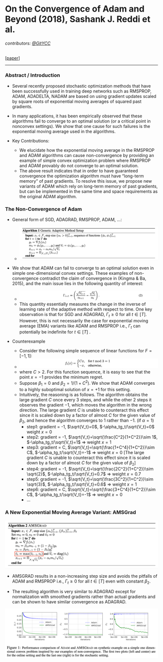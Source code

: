 # On the Convergence of Adam and Beyond (2018), Sashank J. Reddi et al.

###### contributors: [@GitYCC](https://github.com/GitYCC)

\[[paper](https://arxiv.org/pdf/1904.09237.pdf)\]

---

### Abstract / Introduction

- Several recently proposed stochastic optimization methods that have been successfully used in training deep networks such as RMSPROP, ADAM, ADADELTA, NADAM are based on using gradient updates scaled by square roots of exponential moving averages of squared past gradients.
- In many applications, it has been empirically observed that these algorithms fail to converge to an optimal solution (or a critical point in nonconvex settings). We show that one cause for such failures is the exponential moving average used in the algorithms.

- Key Contributions:
  - We elucidate how the exponential moving average in the RMSPROP and ADAM algorithms can cause non-convergence by providing an example of simple convex optimization problem where RMSPROP and ADAM provably do not converge to an optimal solution.
  - The above result indicates that in order to have guaranteed convergence the optimization algorithm must have “long-term memory” of past gradients. To resolve this issue, we propose new variants of ADAM which rely on long-term memory of past gradients, but can be implemented in the same time and space requirements as the original ADAM algorithm.



### The Non-Convergence of Adam

- General form of SGD, ADAGRAD, RMSPROP, ADAM, ...:

  - ![](assets/AMSGrad_01.png)
- We show that ADAM can fail to converge to an optimal solution even in simple one-dimensional convex settings. These examples of non-convergence contradict the claim of convergence in (Kingma & Ba, 2015), and the main issue lies in the following quantity of interest:

  - ![](assets/AMSGrad_02.png)
  - This quantity essentially measures the change in the inverse of learning rate of the adaptive method with respect to time. One key observation is that for SGD and ADAGRAD, $Γ_t \geq 0$ for all $t \in [T]$. However, this is not necessarily the case for exponential moving average (EMA) variants like ADAM and RMSPROP i.e., $Γ_t$ can potentially be indefinite for $t \in [T]$ .
- Counterexample
  - Consider the following simple sequence of linear functions for $F = [−1, 1]$: 
  - ![](assets/AMSGrad_03.png)
  - where $C > 2$. For this function sequence, it is easy to see that the point $x = −1$ provides the minimum regret.
  - Suppose $β_1 = 0$ and $β_2 = 1/(1 + C^2)$. We show that ADAM converges to a highly suboptimal solution of $x = +1$ for this setting.
  - Intuitively, the reasoning is as follows. The algorithm obtains the large gradient $C$ once every 3 steps, and while the other 2 steps it observes the gradient −1, which moves the algorithm in the wrong direction. The large gradient $C$ is unable to counteract this effect since it is scaled down by a factor of almost $C$ for the given value of $β_2$, and hence the algorithm converges to 1 rather than −1. (if $\alpha=1$)
    - step1: gradient = -1, $\sqrt{V_t}=0$, $-\alpha_tg_t/\sqrt{V_t}=0$ weight $x=0$
    - step2: gradient = -1, $\sqrt{V_t}=\sqrt{\frac{C^2}{1+C^2}}\sim 1$, $-\alpha_tg_t/\sqrt{V_t}=1$ => weight $x=1$
    - step3: gradient = C, $\sqrt{V_t}=\sqrt{\frac{1+C^4}{1+C^2}}\sim C$, $-\alpha_tg_t/\sqrt{V_t}=-1$ => weight $x=0$  [The large gradient $C$ is unable to counteract this effect since it is scaled down by a factor of almost $C$ for the given value of $β_2$]
    - step4: gradient = -1, $\sqrt{V_t}=\sqrt{\frac{2C^2}{1+C^2}}\sim \sqrt{2}$, $-\alpha_tg_t/\sqrt{V_t}=0.7$ => weight $x=0.7$
    - step5: gradient = -1, $\sqrt{V_t}=\sqrt{\frac{3C^2}{1+C^2}}\sim \sqrt{3}$, $-\alpha_tg_t/\sqrt{V_t}=0.6$ => weight $x=1$
    - step6: gradient = C, $\sqrt{V_t}=\sqrt{\frac{3+C^4}{1+C^2}}\sim C$, $-\alpha_tg_t/\sqrt{V_t}=-1$ => weight $x=0$
    - ...



### A New Exponential Moving Average Variant: AMSGrad

![](assets/AMSGrad_04.png)

- AMSGRAD results in a non-increasing step size and avoids the pitfalls of ADAM and RMSPROP i.e., $Γ_t \ge 0$ for all $t \in [T]$ even with constant $β_2$.

- The resulting algorithm is very similar to ADAGRAD except for normalization with smoothed gradients rather than actual gradients and can be shown to have similar convergence as ADAGRAD.

![](assets/AMSGrad_05.png)

